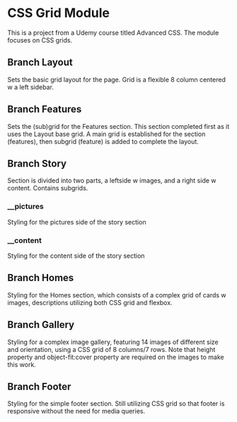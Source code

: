 # CSS Grid Module
This is a project from a Udemy course titled Advanced CSS. The module focuses on CSS grids.

## Branch Layout
Sets the basic grid layout for the page. Grid is a flexible 8 column centered w a left sidebar.

## Branch Features
Sets the (sub)grid for the Features section. This section completed first as it uses the Layout base grid. A main grid is established for the section (features), then subgrid (feature) is added to complete the layout.

## Branch Story
Section is divided into two parts, a leftside w images, and a right side w content. Contains subgrids.

### __pictures
Styling for the pictures side of the story section

### __content
Styling for the content side of the story section

## Branch Homes
Styling for the Homes section, which consists of a complex grid of cards w images, descriptions utilizing both CSS grid and flexbox.

## Branch Gallery
Styling for a complex image gallery, featuring 14 images of different size and orientation, using a CSS grid of 8 columns/7 rows. Note that height property and object-fit:cover property are required on the images to make this work.

## Branch Footer
Styling for the simple footer section. Still utilizing CSS grid so that footer is responsive without the need for media queries.